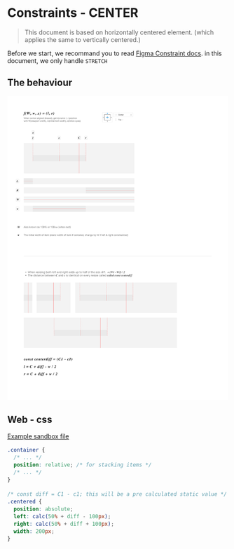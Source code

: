 # Constraints - CENTER

> This document is based on horizontally centered element. (which applies the same to vertically centered.)

Before we start, we recommand you to read [Figma Constraint docs](https://www.figma.com/plugin-docs/api/Constraints/). in this document, we only handle `STRETCH`

## The behaviour

![](./assets/constraint-calculation-center.png)

## Web - css

[Example sandbox file](https://codesandbox.io/s/wizardly-robinson-c034i)

```css
.container {
  /* ... */
  position: relative; /* for stacking items */
  /* ... */
}

/* const diff = C1 - c1; this will be a pre calculated static value */
.centered {
  position: absolute;
  left: calc(50% + diff - 100px);
  right: calc(50% + diff + 100px);
  width: 200px;
}
```
